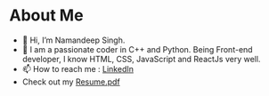 # About Me
- 👋 Hi, I’m Namandeep Singh.
- 👀 I am a passionate coder in C++ and Python. Being Front-end developer, I know HTML, CSS, JavaScript and ReactJs very well.
- 📫 How to reach me : [LinkedIn](https://www.linkedin.com/in/naman991/)
- Check out my [Resume.pdf](https://github.com/Naman-codes2001/Naman-codes2001/files/9232368/resume_final.pdf)

<!---
Naman-codes2001/Naman-codes2001 is a ✨ special ✨ repository because its `README.md` (this file) appears on your GitHub profile.
You can click the Preview link to take a look at your changes.
--->
